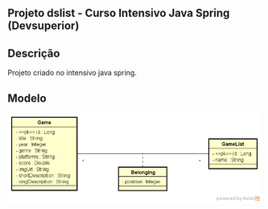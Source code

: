 ## Projeto dslist - Curso Intensivo Java Spring (Devsuperior)

## Descrição 
Projeto criado no intensivo java spring.

## Modelo
![Modelo de domínio DSList](https://raw.githubusercontent.com/devsuperior/java-spring-dslist/main/resources/dslist-model.png)

